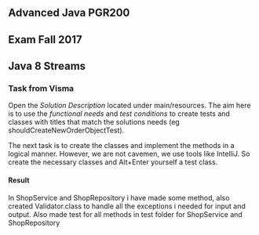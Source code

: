 ## Advanced Java PGR200

## Exam Fall 2017

## Java 8 Streams

### Task from Visma ###

Open the _Solution Description_ located under main/resources. The aim here is to 
use the _functional needs_ and _test conditions_ to create tests and classes
with titles that match the solutions needs (eg shouldCreateNewOrderObjectTest).

The next task is to create the classes and implement the methods in a logical
manner. However, we are not cavemen, we use tools like IntelliJ.
So create the necessary classes and Alt+Enter yourself a test class.

#### Result ####

In ShopService and ShopRepository i have made some method, also created Validator.class
to handle all the exceptions i needed for input and output.
Also made test for all methods in test folder for ShopService and ShopRepository
